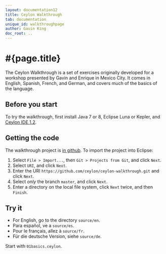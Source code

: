```yaml
---
layout: documentation12
title: Ceylon Walkthrough
tab: documentation
unique_id: walkthroughpage
author: Gavin King
doc_root: ..
---
```

# #{page.title}

The Ceylon Walkthrough is a set of exercises originally developed 
for a workshop presented by Gavin and Enrique in Mexico City. It 
comes in English, Spanish, French, and German, and covers much of 
the basics of the language.

## Before you start

To try the walkthrough, first install Java 7 or 8, Eclipse Luna 
or Kepler, and [Ceylon IDE 1.2](../ide/install).

## Getting the code

The walkthrough project is 
[in github](https://github.com/ceylon/ceylon-walkthrough).
To import the project into Eclipse:

1. Select `File > Import...`, then `Git > Projects from Git`, and 
   click `Next`.
2. Select `URI`, and click `Next`.
3. Enter the URI `https://github.com/ceylon/ceylon-walkthrough.git` 
   and click `Next`.
4. Select _only_ the branch `master`, and click `Next`.
5. Enter a directory on the local file system, click `Next` twice, 
   and then `Finish`.

## Try it

* For English, go to the directory `source/en`.
* Para español, ve a `source/es`.
* Pour le français, allez à `source/fr`.
* Für die deutsche Version, siehe `source/de`.

Start with `01basics.ceylon`.
 
